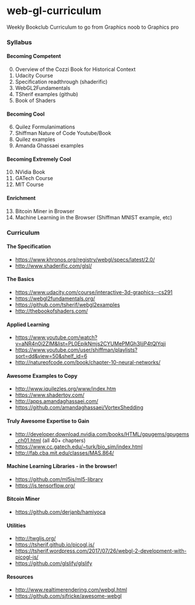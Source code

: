 # web-gl-curriculum
Weekly Bookclub Curriculum to go from Graphics noob to Graphics pro

### Syllabus

#### Becoming Competent

0) Overview of the Cozzi Book for Historical Context
1) Udacity Course
2) Specification readthrough (shaderific)
3) WebGL2Fundamentals
4) TSherif examples (github)
5) Book of Shaders

#### Becoming Cool

6) Quilez Formulanimations
7) Shiffman Nature of Code Youtube/Book
8) Quilez examples
9) Amanda Ghassaei examples

#### Becoming Extremely Cool

10) NVidia Book
11) GATech Course
12) MIT Course

#### Enrichment

13) Bitcoin Miner in Browser
14) Machine Learning in the Browser (Shiffman MNIST example, etc)

### Curriculum

#### The Specification
- https://www.khronos.org/registry/webgl/specs/latest/2.0/
- http://www.shaderific.com/glsl/

#### The Basics
- https://www.udacity.com/course/interactive-3d-graphics--cs291
- https://webgl2fundamentals.org/
- https://github.com/tsherif/webgl2examples
- http://thebookofshaders.com/

#### Applied Learning
- https://www.youtube.com/watch?v=aNR4n0i2ZlM&list=PL0EpikNmjs2CYUMePMGh3IjjP4tQlYqji
- https://www.youtube.com/user/shiffman/playlists?sort=dd&view=50&shelf_id=6
- http://natureofcode.com/book/chapter-10-neural-networks/

#### Awesome Examples to Copy
- http://www.iquilezles.org/www/index.htm
- https://www.shadertoy.com/
- http://apps.amandaghassaei.com/
- https://github.com/amandaghassaei/VortexShedding

#### Truly Awesome Expertise to Gain
- http://developer.download.nvidia.com/books/HTML/gpugems/gpugems_ch01.html (all 40+ chapters)
- https://www.cc.gatech.edu/~turk/bio_sim/index.html
- http://fab.cba.mit.edu/classes/MAS.864/

#### Machine Learning Libraries - in the browser!
- https://github.com/ml5js/ml5-library
- https://js.tensorflow.org/

#### Bitcoin Miner
- https://github.com/derjanb/hamiyoca

#### Utilities
- http://twgljs.org/
- https://tsherif.github.io/picogl.js/
- https://tsherif.wordpress.com/2017/07/26/webgl-2-development-with-picogl-js/
- https://github.com/glslify/glslify

#### Resources
- http://www.realtimerendering.com/webgl.html
- https://github.com/sjfricke/awesome-webgl

